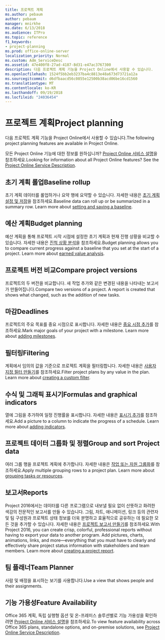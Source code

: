 ```yaml
---
title: 프로젝트 계획
ms.author: pebaum
author: pebaum
manager: mnirkhe
ms.date: 6/13/2018
ms.audience: ITPro
ms.topic: reference
f1_keywords:
- project-planning
ms.prod: office-online-server
localization_priority: Normal
ms.custom: Adm_ServiceDesc
ms.assetid: 47e400f8-27ad-4187-8d31-e47ac3767300
description: 다음 프로젝트 계획 기능을 Project Online에서 사용할 수 있습니다.
ms.openlocfilehash: 1524f5bb2eb3237ba4c8813e48a673d73721a12a
ms.sourcegitcommit: d6dfbaacd56c0855e12500b38acd06be16cd1560
ms.translationtype: MT
ms.contentlocale: ko-KR
ms.lasthandoff: 09/19/2018
ms.locfileid: "24036454"
---
```

# <a name="project-planning"></a><span data-ttu-id="66afa-103">프로젝트 계획</span><span class="sxs-lookup"><span data-stu-id="66afa-103">Project planning</span></span>

<span data-ttu-id="66afa-104">다음 프로젝트 계획 기능을 Project Online에서 사용할 수 있습니다.</span><span class="sxs-lookup"><span data-stu-id="66afa-104">The following project planning features are available in Project Online.</span></span>
  
<span data-ttu-id="66afa-p101">모든 Project Online 기능에 대한 정보를 원하십니까? [Project Online 서비스 설명](project-online-service-description.md)을 참조하세요.</span><span class="sxs-lookup"><span data-stu-id="66afa-p101">Looking for information about all Project Online features? See the [Project Online Service Description](project-online-service-description.md).</span></span>
  
## <a name="baseline-rollup"></a><span data-ttu-id="66afa-107">초기 계획 롤업</span><span class="sxs-lookup"><span data-stu-id="66afa-107">Baseline rollup</span></span>
<span data-ttu-id="66afa-108"><a name="bkmk_Baselinerollup"> </a></span><span class="sxs-lookup"><span data-stu-id="66afa-108"></span></span>

<span data-ttu-id="66afa-p102">초기 계획 데이터를 롤업하거나 요약 행에 요약할 수 있습니다. 자세한 내용은 [초기 계획 설정 및 저장](https://go.microsoft.com/fwlink/p/?LinkId=271346)을 참조하세요.</span><span class="sxs-lookup"><span data-stu-id="66afa-p102">Baseline data can roll up or be summarized in a summary row. Learn more about [setting and saving a baseline](https://go.microsoft.com/fwlink/p/?LinkId=271346).</span></span>
  
## <a name="budget-planning"></a><span data-ttu-id="66afa-111">예산 계획</span><span class="sxs-lookup"><span data-stu-id="66afa-111">Budget planning</span></span>
<span data-ttu-id="66afa-112"><a name="bkmk_Budgetplanning"> </a></span><span class="sxs-lookup"><span data-stu-id="66afa-112"></span></span>

<span data-ttu-id="66afa-p103">예산 계획을 통해 프로젝트 시작 시점에 설정한 초기 계획과 현재 진행 상황을 비교할 수 있습니다. 자세한 내용은 [진척 상황 분석](https://go.microsoft.com/fwlink/p/?LinkId=271336)을 참조하세요.</span><span class="sxs-lookup"><span data-stu-id="66afa-p103">Budget planning allows you to compare current progress against a baseline that you set at the start of a project. Learn more about [earned value analysis](https://go.microsoft.com/fwlink/p/?LinkId=271336).</span></span>
  
## <a name="compare-project-versions"></a><span data-ttu-id="66afa-115">프로젝트 버전 비교</span><span class="sxs-lookup"><span data-stu-id="66afa-115">Compare project versions</span></span>
<span data-ttu-id="66afa-116"><a name="bkmk_Compareprojectversions"> </a></span><span class="sxs-lookup"><span data-stu-id="66afa-116"></span></span>

<span data-ttu-id="66afa-p104">프로젝트의 두 버전을 비교합니다. 새 작업 추가와 같은 변경된 내용을 나타내는 보고서가 만들어집니다.</span><span class="sxs-lookup"><span data-stu-id="66afa-p104">Compare two versions of a project. A report is created that shows what changed, such as the addition of new tasks.</span></span>
  
## <a name="deadlines"></a><span data-ttu-id="66afa-119">마감</span><span class="sxs-lookup"><span data-stu-id="66afa-119">Deadlines</span></span>
<span data-ttu-id="66afa-120"><a name="bkmk_Deadlines"> </a></span><span class="sxs-lookup"><span data-stu-id="66afa-120"></span></span>

<span data-ttu-id="66afa-p105">프로젝트의 주요 목표를 중요 시점으로 표시합니다. 자세한 내용은 [중요 시점 추가](https://go.microsoft.com/fwlink/p/?LinkId=271339)를 참조하세요.</span><span class="sxs-lookup"><span data-stu-id="66afa-p105">Mark major goals of your project with a milestone. Learn more about [adding milestones](https://go.microsoft.com/fwlink/p/?LinkId=271339).</span></span>
  
## <a name="filtering"></a><span data-ttu-id="66afa-123">필터링</span><span class="sxs-lookup"><span data-stu-id="66afa-123">Filtering</span></span>
<span data-ttu-id="66afa-124"><a name="bkmk_Filtering"> </a></span><span class="sxs-lookup"><span data-stu-id="66afa-124"></span></span>

<span data-ttu-id="66afa-p106">계획에서 임의의 값을 기준으로 프로젝트 계획을 필터링합니다. 자세한 내용은 [사용자 지정 필터 만들기](https://go.microsoft.com/fwlink/p/?LinkId=271341)를 참조하세요.</span><span class="sxs-lookup"><span data-stu-id="66afa-p106">Filter project plans by any value in the plan. Learn more about [creating a custom filter](https://go.microsoft.com/fwlink/p/?LinkId=271341).</span></span>
  
## <a name="formulas-and-graphical-indicators"></a><span data-ttu-id="66afa-127">수식 및 그래픽 표시기</span><span class="sxs-lookup"><span data-stu-id="66afa-127">Formulas and graphical indicators</span></span>
<span data-ttu-id="66afa-128"><a name="bkmk_Formulasandgraphicalindicators"> </a></span><span class="sxs-lookup"><span data-stu-id="66afa-128"></span></span>

<span data-ttu-id="66afa-p107">열에 그림을 추가하여 일정 진행률을 표시합니다. 자세한 내용은 [표시기 추가](https://go.microsoft.com/fwlink/p/?LinkId=271340)를 참조하세요.</span><span class="sxs-lookup"><span data-stu-id="66afa-p107">Add a picture to a column to indicate the progress of a schedule. Learn more about [adding indicators](https://go.microsoft.com/fwlink/p/?LinkId=271340).</span></span>
  
## <a name="group-and-sort-project-data"></a><span data-ttu-id="66afa-131">프로젝트 데이터 그룹화 및 정렬</span><span class="sxs-lookup"><span data-stu-id="66afa-131">Group and sort Project data</span></span>
<span data-ttu-id="66afa-132"><a name="bkmk_GroupandsortProjectdata"> </a></span><span class="sxs-lookup"><span data-stu-id="66afa-132"></span></span>

<span data-ttu-id="66afa-p108">여러 그룹 행을 프로젝트 계획에 추가합니다. 자세한 내용은 [작업 또는 자원 그룹화](https://go.microsoft.com/fwlink/p/?LinkId=271326)를 참조하세요.</span><span class="sxs-lookup"><span data-stu-id="66afa-p108">Apply multiple grouping rows to a project plan. Learn more about [grouping tasks or resources](https://go.microsoft.com/fwlink/p/?LinkId=271326).</span></span>
  
## <a name="reports"></a><span data-ttu-id="66afa-135">보고서</span><span class="sxs-lookup"><span data-stu-id="66afa-135">Reports</span></span>
<span data-ttu-id="66afa-136"><a name="bkmk_Reports"> </a></span><span class="sxs-lookup"><span data-stu-id="66afa-136"></span></span>

<span data-ttu-id="66afa-p109">Project 2016에서는 데이터를 다른 프로그램으로 내보낼 필요 없이 산뜻하고 화려한 색감의 전문적인 보고서를 만들 수 있습니다. 그림, 차트, 애니메이션, 링크 등의 관련자 및 팀 구성원과 프로젝트 상태 정보를 더욱 분명하고 효율적으로 공유하는 데 필요한 모든 것을 추가할 수 있습니다. 자세한 내용은 [프로젝트 보고서 만들기](https://go.microsoft.com/fwlink/p/?LinkId=271349)를 참조하세요.</span><span class="sxs-lookup"><span data-stu-id="66afa-p109">With Project 2016, you can create crisp, colorful, professional reports without having to export your data to another program. Add pictures, charts, animations, links, and more—everything that you must have to clearly and effectively share project status information with stakeholders and team members. Learn more about [creating a project report](https://go.microsoft.com/fwlink/p/?LinkId=271349).</span></span>
  
## <a name="team-planner"></a><span data-ttu-id="66afa-140">팀 플래너</span><span class="sxs-lookup"><span data-stu-id="66afa-140">Team Planner</span></span>
<span data-ttu-id="66afa-141"><a name="bkmk_TeamPlanner"> </a></span><span class="sxs-lookup"><span data-stu-id="66afa-141"></span></span>

<span data-ttu-id="66afa-142">사람 및 배정을 표시하는 보기를 사용합니다.</span><span class="sxs-lookup"><span data-stu-id="66afa-142">Use a view that shows people and their assignments.</span></span> 
  
## <a name="feature-availability"></a><span data-ttu-id="66afa-143">기능 가용성</span><span class="sxs-lookup"><span data-stu-id="66afa-143">Feature Availability</span></span>
<span data-ttu-id="66afa-144"><a name="bkmk_TeamPlanner"> </a></span><span class="sxs-lookup"><span data-stu-id="66afa-144"></span></span>

<span data-ttu-id="66afa-145">Office 365 계획, 독립 실행형 옵션 및 온-프레미스 솔루션별로 기능 가용성을 확인하려면 [Project Online 서비스 설명](project-online-service-description.md)을 참조하세요.</span><span class="sxs-lookup"><span data-stu-id="66afa-145">To view feature availability across Office 365 plans, standalone options, and on-premise solutions, see [Project Online Service Description](project-online-service-description.md).</span></span>
  

